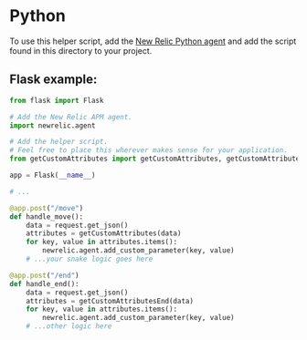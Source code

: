 # Python

To use this helper script, add the [New Relic Python agent](https://docs.newrelic.com/docs/apm/agents/python-agent/getting-started/introduction-new-relic-python/) and add the script found in this directory to your project.

## Flask example:

```python
from flask import Flask

# Add the New Relic APM agent.
import newrelic.agent

# Add the helper script.
# Feel free to place this wherever makes sense for your application.
from getCustomAttributes import getCustomAttributes, getCustomAttributesEnd

app = Flask(__name__)

# ...

@app.post("/move")
def handle_move():
    data = request.get_json()
    attributes = getCustomAttributes(data)
    for key, value in attributes.items():
        newrelic.agent.add_custom_parameter(key, value)
    # ...your snake logic goes here

@app.post("/end")
def handle_end():
    data = request.get_json()
    attributes = getCustomAttributesEnd(data)
    for key, value in attributes.items():
        newrelic.agent.add_custom_parameter(key, value)
    # ...other logic here
```
